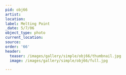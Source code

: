 ```yaml
---
pid: obj66
artist:
location:
label: Melting Point
_date: 5/7/06
object_type: photo
current_location:
source:
order: '66'
header:
  teaser: /images/gallery/simple/obj66/thumbnail.jpg
  image: /images/gallery/simple/obj66/full.jpg

---
```

